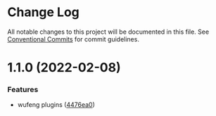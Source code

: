 # Change Log

All notable changes to this project will be documented in this file.
See [Conventional Commits](https://conventionalcommits.org) for commit guidelines.

# 1.1.0 (2022-02-08)


### Features

* wufeng plugins ([4476ea0](https://github.com/wufengteam/nocode/commit/4476ea022e773d2b36852ec04577d12194576028))
